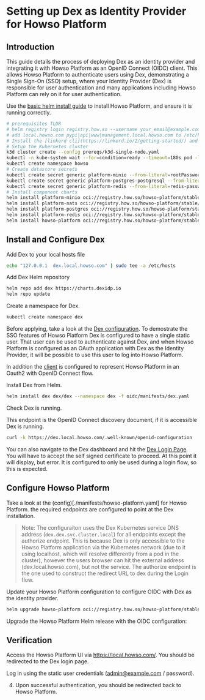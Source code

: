 # Setting up Dex as Identity Provider for Howso Platform

## Introduction

This guide details the process of deploying Dex as an identity provider and integrating it with Howso Platform as an OpenID Connect (OIDC) client.  This allows Howso Platform to authenticate users using Dex, demonstrating a Single Sign-On (SSO) setup, where your Identity Provider (Dex) is responsible for user authentication and many applications including Howso Platform can rely on it for user authentication. 

Use the [basic helm install guide](../helm-basic/README.md) to install Howso Platform, and ensure it is running correctly.

```sh
# prerequisites TLDR
# helm registry login registry.how.so --username your_email@example.com --password your_license_id 
# add local.howso.com pypi|api|www|management.local.howso.com to /etc/hosts 
# Install the [linkerd cli](https://linkerd.io/2/getting-started/) and the certificate tool [step](https://smallstep.com/docs/step-cli/).
# Setup the Kubernetes cluster
k3d cluster create --config prereqs/k3d-single-node.yaml
kubectl -n kube-system wait --for=condition=ready --timeout=180s pod -l k8s-app=metrics-server
kubectl create namespace howso
# Create datastore secrets 
kubectl create secret generic platform-minio --from-literal=rootPassword="$(openssl rand -base64 20)" --from-literal=rootUser="$(openssl rand -base64 20)" --dry-run=client -o yaml | kubectl -n howso apply -f -
kubectl create secret generic platform-postgres-postgresql --from-literal=postgres-password="$(openssl rand -base64 20)" --dry-run=client -o yaml | kubectl -n howso apply -f -
kubectl create secret generic platform-redis --from-literal=redis-password="$(openssl rand -base64 20)" --dry-run=client -o yaml | kubectl -n howso apply -f -
# Install component charts 
helm install platform-minio oci://registry.how.so/howso-platform/stable/minio --namespace howso --values helm-basic/manifests/minio.yaml --wait
helm install platform-nats oci://registry.how.so/howso-platform/stable/nats --namespace howso --values helm-basic/manifests/nats.yaml --wait
helm install platform-postgres oci://registry.how.so/howso-platform/stable/postgresql --namespace howso --values helm-basic/manifests/postgres.yaml --wait
helm install platform-redis oci://registry.how.so/howso-platform/stable/redis --namespace howso --values helm-basic/manifests/redis.yaml --wait
helm install howso-platform oci://registry.how.so/howso-platform/stable/howso-platform --namespace howso --values helm-basic/manifests/howso-platform.yaml --wait --timeout 20m
```


## Install and Configure Dex 

Add Dex to your local hosts file

```sh
echo "127.0.0.1  dex.local.howso.com" | sudo tee -a /etc/hosts
```


Add Dex Helm repository

```bash
helm repo add dex https://charts.dexidp.io
helm repo update
```

Create a namespace for Dex.

```bash
kubectl create namespace dex
```

Before applying, take a look at the [Dex configuration](./manifests/dex.yaml).  To demostrate the SSO features of Howso Platform Dex is configured to have a single static user.  That user can be used to authenticate against Dex, and when Howso Platform is configured as an OAuth application with Dex as the Identity Provider, it will be possible to use this user to log into Howso Platform.

In addition the [client](https://www.oauth.com/oauth2-servers/definitions/) is configured to represent Howso Platform in an Oauth2 with OpenID Connect flow.


Install Dex from Helm.

```bash
helm install dex dex/dex --namespace dex -f oidc/manifests/dex.yaml
```

Check Dex is running.

This endpoint is the OpenID Connect discovery document, if it is accessible Dex is running.

```bash
curl -k https://dex.local.howso.com/.well-known/openid-configuration
```

You can also navigate to the Dex dashboard and hit the [Dex Login Page](https://dex.local.howso.com/auth).  You will have to accept the self signed certificate to proceed.  At this point it will display, but error.  It is configured to only be used during a login flow, so this is expected.  


## Configure Howso Platform

Take a look at the (config)[./manifests/howso-platform.yaml] for Howso Platform.  the required endpoints are configured to point at the Dex installation.   

> Note: The configuraiton uses the Dex Kubernetes service DNS address (`dex.dex.svc.cluster.local`) for all endpoints except the authorize endpoint.  This is because Dex is only accessible to the Howso Platform application via the Kubernetes network (due to it using localhost, which will resolve differently from a pod in the cluster), however the users browser can hit the external address (dex.local.howso.com), but not the service.  The authorize endpoint is the one used to construct the redirect URL to dex during the Login flow.

Update your Howso Platform configuration to configure OIDC with Dex as the identity provider.

```bash
helm upgrade howso-platform oci://registry.how.so/howso-platform/stable/howso-platform --namespace howso --values manifest/howso-platform.yaml  --values ../helm-basic/manifests/howso-platform.yaml --wait
```



Upgrade the Howso Platform Helm release with the OIDC configuration:


## Verification

Access the Howso Platform UI via https://local.howso.com/.
You should be redirected to the Dex login page.

Log in using the static user credentials (admin@example.com / password).

4. Upon successful authentication, you should be redirected back to Howso Platform.
